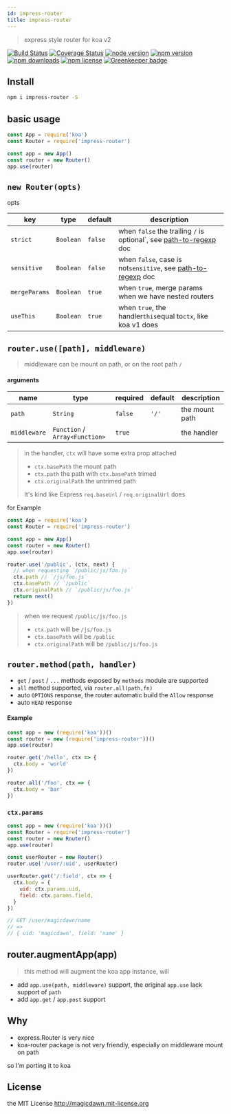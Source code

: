 ```yaml
---
id: impress-router
title: impress-router
---
```


> express style router for koa v2

<div class="badges">

[![Build Status](https://img.shields.io/travis/magicdawn/express-modern.svg?style=flat-square)](https://travis-ci.org/magicdawn/impress-router)
[![Coverage Status](https://img.shields.io/codecov/c/github/magicdawn/impress-router.svg?style=flat-square)](https://codecov.io/gh/magicdawn/impress-router)
[![node version](https://img.shields.io/node/v/impress-router.svg?style=flat-square)](https://www.npmjs.com/package/impress-router)
[![npm version](https://img.shields.io/npm/v/impress-router.svg?style=flat-square)](https://www.npmjs.com/package/impress-router)
[![npm downloads](https://img.shields.io/npm/dm/impress-router.svg?style=flat-square)](https://www.npmjs.com/package/impress-router)
[![npm license](https://img.shields.io/npm/l/impress-router.svg?style=flat-square)](http://magicdawn.mit-license.org)
[![Greenkeeper badge](https://badges.greenkeeper.io/magicdawn/impress-router.svg)](https://greenkeeper.io/)

</div>

## Install

```sh
npm i impress-router -S
```

## basic usage

```js
const App = require('koa')
const Router = require('impress-router')

const app = new App()
const router = new Router()
app.use(router)
```

## `new Router(opts)`

opts

| key           | type      | default | description                                                                                                      |
| ------------- | --------- | ------- | ---------------------------------------------------------------------------------------------------------------- |
| `strict`      | `Boolean` | `false` | when `false` the trailing `/` is optional`, see [path-to-regexp](https://github.com/pillarjs/path-to-regexp) doc |
| `sensitive`   | `Boolean` | `false` | when `false`, case is not`sensitive`, see [path-to-regexp](https://github.com/pillarjs/path-to-regexp) doc       |
| `mergeParams` | `Boolean` | `true`  | when `true`, merge params when we have nested routers                                                            |
| `useThis`     | `Boolean` | `true`  | when `true`, the handler`this`equal to`ctx`, like koa v1 does                                                    |

## `router.use([path], middleware)`

> middleware can be mount on path, or on the root path `/`

#### arguments

| name         | type                           | required | default | description    |
| ------------ | ------------------------------ | -------- | ------- | -------------- |
| `path`       | `String`                       | `false`  | `'/'`   | the mount path |
| `middleware` | `Function` / `Array<Function>` | `true`   |         | the handler    |

> in the handler, `ctx` will have some extra prop attached
>
> - `ctx.basePath` the mount path
> - `ctx.path` the path with `ctx.basePath` trimed
> - `ctx.originalPath` the untrimed path
>
> It's kind like Express `req.baseUrl` / `req.originalUrl` does

for Example

```js
const App = require('koa')
const Router = require('impress-router')

const app = new App()
const router = new Router()
app.use(router)

router.use('/public', (ctx, next) {
  // when requesting `/public/js/foo.js`
  ctx.path // `/js/foo.js`
  ctx.basePath // `/public`
  ctx.originalPath // `/public/js/foo.js`
  return next()
})
```

> when we request `/public/js/foo.js`
>
> - `ctx.path` will be `/js/foo.js`
> - `ctx.basePath` will be `/public`
> - `ctx.originalPath` will be `/public/js/foo.js`

## `router.method(path, handler)`

- `get` / `post` / `...` methods exposed by `methods` module are supported
- `all` method supported, via `router.all(path,fn)`
- auto `OPTIONS` response, the router automatic build the `Allow` response
- auto `HEAD` response

#### Example

```js
const app = new (require('koa'))()
const router = new (require('impress-router'))()
app.use(router)

router.get('/hello', ctx => {
  ctx.body = 'world'
})

router.all('/foo', ctx => {
  ctx.body = 'bar'
})
```

### `ctx.params`

```js
const app = new (require('koa'))()
const Router = require('impress-router')
const router = new Router()
app.use(router)

const userRouter = new Router()
router.use('/user/:uid', userRouter)

userRouter.get('/:field', ctx => {
  ctx.body = {
    uid: ctx.params.uid,
    field: ctx.params.field,
  }
})

// GET /user/magicdawn/name
// =>
// { uid: 'magicdawn', field: 'name' }
```

## router.augmentApp(app)

> this method will augment the koa app instance, will

- add `app.use(path, middleware)` support, the original `app.use` lack support of `path`
- add `app.get` / `app.post` support

## Why

- express.Router is very nice
- koa-router package is not very friendly, especially on middleware mount on path

so I'm porting it to koa

## License

the MIT License http://magicdawn.mit-license.org
